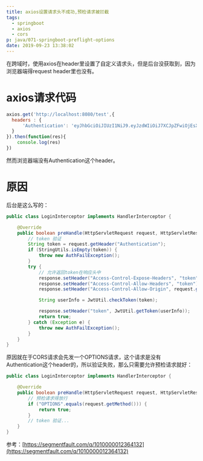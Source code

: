 ```yaml
---
title: axios设置请求头不成功,预检请求被拦截
tags:
  - springboot
  - axios
  - cors
p: java/071-springboot-preflight-options
date: 2019-09-23 13:38:02
---
```


在跨域时，使用axios在header里设置了自定义请求头，但是后台没获取到，因为浏览器端得request header里也没有。

# axios请求代码

```js
axios.get('http://localhost:8080/test',{
  headers : {
      'Authentication': 'eyJhbGciOiJIUzI1NiJ9.eyJzdWIiOiJ7XCJpZFwiOjEsXCJwYXNzd29yZFwiOlwiM2JmMDY0MThlOTM2NGVmYWJhOTRhZGE5NWFlNzgwOWNcIixcInBob25lXCI6XCIxMTBcIixcInVzZXJuYW1lXCI6XCJqaW1vXCJ9Iiwicm9sZXMiOiJ1c2VyIiwiaWF0IjoxNTY5MjEzODU4LCJleHAiOjE1NjkyMTc0NTh9.ZW5F1h1GpEG1Qo-X4BAqWsKlZPOlCIIwRKV3bAtKUSU'
  }
}).then(function(res){
    console.log(res)
})
```

然而浏览器端没有Authentication这个header。

# 原因

后台是这么写的：

```java
public class LoginInterceptor implements HandlerInterceptor {

    @Override
    public boolean preHandle(HttpServletRequest request, HttpServletResponse response, Object handler) throws Exception {
        // token 验证
        String token = request.getHeader("Authentication");
        if (StringUtils.isEmpty(token)) {
            throw new AuthFailException();
        }
        try {
            // 允许返回token在响应头中
            response.setHeader("Access-Control-Expose-Headers", "token");
            response.setHeader("Access-Control-Allow-Headers", "token");
            response.setHeader("Access-Control-Allow-Origin", request.getHeader("Origin"));

            String userInfo = JwtUtil.checkToken(token);

            response.setHeader("token", JwtUtil.getToken(userInfo));
            return true;
        } catch (Exception e) {
            throw new AuthFailException();
        }
    }
}
```

原因就在于CORS请求会先发一个OPTIONS请求，这个请求是没有Authentication这个header的，所以验证失败，那么只需要允许预检请求就好：

```java
public class LoginInterceptor implements HandlerInterceptor {

    @Override
    public boolean preHandle(HttpServletRequest request, HttpServletResponse response, Object handler) throws Exception {
        // 预检请求得放行
        if ("OPTIONS".equals(request.getMethod())) {
            return true;
        }
        // token 验证...
    }
}
```

参考：[https://segmentfault.com/q/1010000012364132](https://segmentfault.com/q/1010000012364132)



